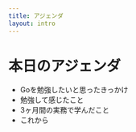 ```yaml
---
title: アジェンダ
layout: intro
---
```


<div>
  <h1>本日のアジェンダ</h1>
  <ul class="text-2xl">
    <li>Goを勉強したいと思ったきっかけ</li>
    <li>勉強して感じたこと</li>
    <li>3ヶ月間の実務で学んだこと</li>
    <li>これから</li>
  </ul>
</div>

<!--
本日のアジェンダです。
4つの項目でお話しさせて頂こうと思っています。よろしくお願いします。
-->

